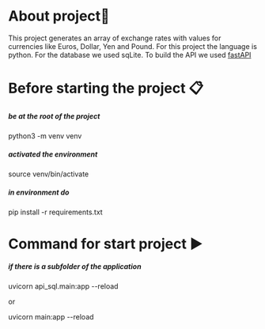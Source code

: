 # About project📝
This project generates an array of exchange rates with values for currencies like Euros, Dollar, Yen and Pound.
For this project the language is python.
For the database we used sqLite.
To build the API we used [fastAPI](https://fastapi.tiangolo.com/tutorial/sql-databases/#install-sqlalchemy)

# Before starting the project 📋
<h5>be at the root of the project</h5>
<p>python3 -m venv venv</p>

<h5>activated the environment</h5>
<p>source venv/bin/activate</p>

<h5>in environment do</h5>
<p>pip install -r requirements.txt</p>

# Command for start project ▶️
<h5>if there is a subfolder of the application</h5>
<p>uvicorn api_sql.main:app --reload</p>

 or 

<p>uvicorn main:app --reload</p>

